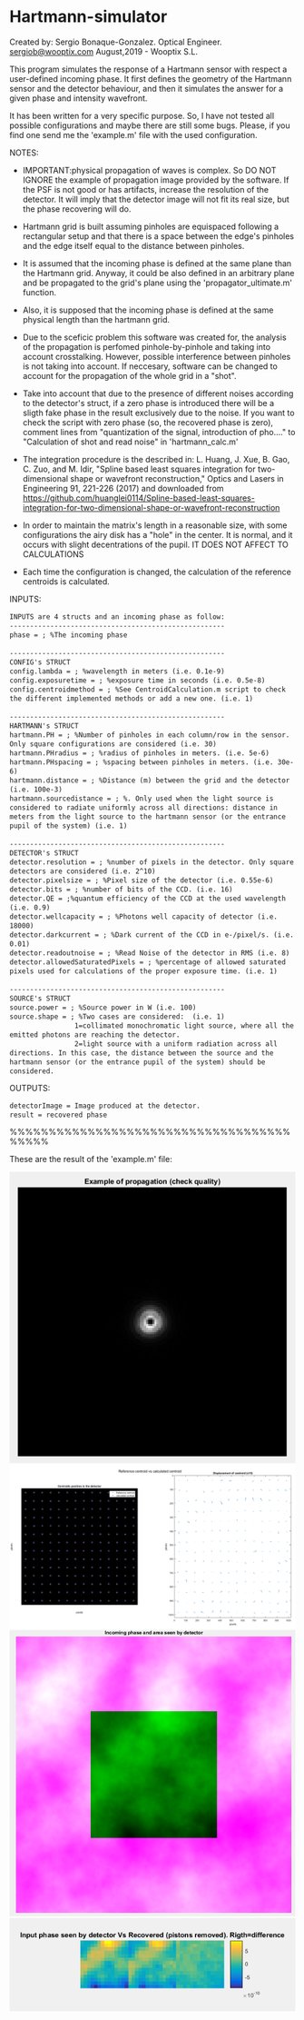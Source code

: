 # Hartmann-simulator

Created by:
 Sergio Bonaque-Gonzalez. Optical Engineer.
 sergiob@wooptix.com
 August,2019 - Wooptix S.L. 

This program simulates the response of a Hartmann sensor with respect a user-defined incoming phase.
It first defines the geometry of the Hartmann sensor and the detector
behaviour, and then it simulates the answer for a given phase and intensity wavefront.

It has been written for a very specific purpose. So, I have not tested all possible configurations and maybe there are still some bugs. Please, if you find one send me the 'example.m' file with the used configuration.

NOTES:
- IMPORTANT:physical propagation of waves is complex. So DO NOT IGNORE the
example of propagation image provided by the software. If the PSF is not
good or has artifacts, increase the resolution of the detector. It will
imply that the detector image will not fit its real size, but the phase
recovering will do.

- Hartmann grid is built assuming pinholes are equispaced following a rectangular setup and that there is a space between the edge's pinholes and the edge itself equal to the distance between pinholes.

- It is assumed that the incoming phase is defined at the same plane than
the Hartmann grid. Anyway, it could be also defined in an arbitrary plane
and be propagated to the grid's plane using the 'propagator_ultimate.m'
function.

- Also, it is supposed that the incoming phase is defined at the same physical
length than the hartmann grid.

- Due to the sceficic problem this software was created for, the analysis of
the propagation is perfomed pinhole-by-pinhole and taking into account
crosstalking. However, possible interference between pinholes is not taking
into account. If neccesary, software can be changed to account for the
propagation of the whole grid in a "shot".

- Take into account that due to the presence of different noises according
to the detector's struct, if a zero phase is introduced there will be a
sligth fake phase in the result exclusively due to the noise. If you want to
check the script with zero phase (so, the recovered phase is zero), comment
lines from "quantization of the signal, introduction of pho...." to
"Calculation of shot and read noise" in 'hartmann_calc.m'

- The integration procedure is the described in:
L. Huang, J. Xue, B. Gao, C. Zuo, and M. Idir, "Spline based least squares integration for two-dimensional shape or wavefront reconstruction," Optics and Lasers in Engineering 91, 221-226 (2017)
 and downloaded from https://github.com/huanglei0114/Spline-based-least-squares-integration-for-two-dimensional-shape-or-wavefront-reconstruction

- In order to maintain the matrix's length in a reasonable size, with some
configurations the airy disk has a "hole" in the center. It is normal, and
it occurs with slight decentrations of the pupil. IT DOES NOT AFFECT TO
CALCULATIONS 

- Each time the configuration is changed, the calculation of the reference centroids is calculated.

INPUTS:

    INPUTS are 4 structs and an incoming phase as follow:
    -----------------------------------------------------
    phase = ; %The incoming phase
    
    -----------------------------------------------------
    CONFIG's STRUCT
    config.lambda = ; %wavelength in meters (i.e. 0.1e-9)
    config.exposuretime = ; %exposure time in seconds (i.e. 0.5e-8)
    config.centroidmethod = ; %See CentroidCalculation.m script to check the different implemented methods or add a new one. (i.e. 1)

    -----------------------------------------------------
	HARTMANN's STRUCT
    hartmann.PH = ; %Number of pinholes in each column/row in the sensor. Only square configurations are considered (i.e. 30) 
    hartmann.PHradius = ; %radius of pinholes in meters. (i.e. 5e-6)
    hartmann.PHspacing = ; %spacing between pinholes in meters. (i.e. 30e-6)
    hartmann.distance = ; %Distance (m) between the grid and the detector (i.e. 100e-3)
    hartmann.sourcedistance = ; %. Only used when the light source is considered to radiate uniformly across all directions: distance in meters from the light source to the hartmann sensor (or the entrance pupil of the system) (i.e. 1)
        
    -----------------------------------------------------
	DETECTOR's STRUCT
    detector.resolution = ; %number of pixels in the detector. Only square detectors are considered (i.e. 2^10)
    detector.pixelsize = ; %Pixel size of the detector (i.e. 0.55e-6)
    detector.bits = ; %number of bits of the CCD. (i.e. 16)
    detector.QE = ;%quantum efficiency of the CCD at the used wavelength (i.e. 0.9)
    detector.wellcapacity = ; %Photons well capacity of detector (i.e. 18000)
    detector.darkcurrent = ; %Dark current of the CCD in e-/pixel/s. (i.e. 0.01)
    detector.readoutnoise = ; %Read Noise of the detector in RMS (i.e. 8)
    detector.allowedSaturatedPixels = ; %percentage of allowed saturated pixels used for calculations of the proper exposure time. (i.e. 1)

    -----------------------------------------------------
	SOURCE's STRUCT
    source.power = ; %Source power in W (i.e. 100)
    source.shape = ; %Two cases are considered:  (i.e. 1)
                    1=collimated monochromatic light source, where all the emitted photons are reaching the detector.
                    2=light source with a uniform radiation across all directions. In this case, the distance between the source and the hartmann sensor (or the entrance pupil of the system) should be considered.
   
OUTPUTS:

    detectorImage = Image produced at the detector.
    result = recovered phase

%%%%%%%%%%%%%%%%%%%%%%%%%%%%%%%%%%%%%%%%%

These are the result of the 'example.m' file:

![My image1](/imgs/1.png)   
![My image2](/imgs/2.png)  
![My image3](/imgs/3.png)   
![My image4](/imgs/4.png)   


